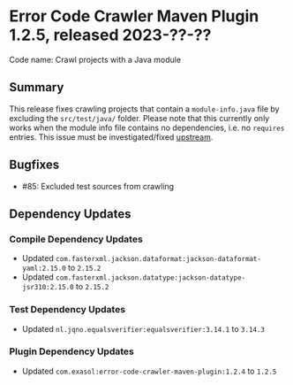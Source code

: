 # Error Code Crawler Maven Plugin 1.2.5, released 2023-??-??

Code name: Crawl projects with a Java module

## Summary

This release fixes crawling projects that contain a `module-info.java` file by excluding the `src/test/java/` folder. Please note that this currently only works when the module info file contains no dependencies, i.e. no `requires` entries. This issue must be investigated/fixed [upstream](https://github.com/INRIA/spoon/issues/5324).

## Bugfixes

* #85: Excluded test sources from crawling

## Dependency Updates

### Compile Dependency Updates

* Updated `com.fasterxml.jackson.dataformat:jackson-dataformat-yaml:2.15.0` to `2.15.2`
* Updated `com.fasterxml.jackson.datatype:jackson-datatype-jsr310:2.15.0` to `2.15.2`

### Test Dependency Updates

* Updated `nl.jqno.equalsverifier:equalsverifier:3.14.1` to `3.14.3`

### Plugin Dependency Updates

* Updated `com.exasol:error-code-crawler-maven-plugin:1.2.4` to `1.2.5`
